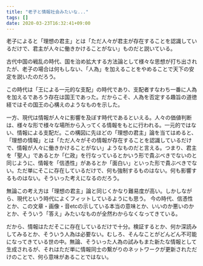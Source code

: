 ```yaml
---
title: "老子と情報社会みたいな..."
tags: []
date: 2020-03-23T16:32:41+09:00
---
```


老子によると「理想の君主」とは「ただ人々が君主が存在することを認識しているだけで、君主が人々に働きかけることがない」ものだと説いている。

古代中国の戦乱の時代、国を治め拡大する方法論として様々な思想が打ち出されたが、老子の場合は何もしない、「人為」を加えることをやめることで天下の安定を説いたのだろう。

この時代は「王による一元的な支配」の時代であり、支配者すなわち一番に人為を加えるであろう存在は国王であった。だからこそ、人為を否定する趣旨の道徳経ではその国王の心構えのようなものを示した。

一方、現代は情報が人々に影響を及ぼす時代であるといえる。人々の価値判断は、様々な形で様々な場所から入ってくる情報をもとに行われる。一元的ではない、情報による支配だ。この構図に先ほどの「理想の君主」論を当てはめると、「理想の情報」とは「ただ人々がその情報が存在することを認識しているだけで、情報が人々に働きかけることがない」ようなものだと言える。つまり、君主を「聖人」であるとか「仁政」を行なっているとかいう形で貴ぶべきでないのと同じように、情報を「信憑性」があるとか「面白い」といった形で貴ぶべきでない。ただ単にそこに存在しているだけで、何も強制するものはない。何も影響するものはない。そういった考えになるのだろう。

無論この考え方は「理想の君主」論と同じくかなり難易度が高い。しかしながら、現代という時代によくフィットしているようにも思う。
今の時代、信憑性とか、この文章・画像・音etcの示している本当の意味とか、いいのか悪いのかとか、そういう「答え」みたいなものが全然わからなくなってきている。

だから、情報はただそこに存在しているだけで十分。検証するとか、何か深読みしてみるとか、そういう人為は必要ない。むしろ、そんなことがどんどん不可能になってきている世の中。無論、そういった人為の試みもまた新たな情報として生成されるが、それはただ単に情報同士の繋がりのネットワークが更新されただけのことで、何ら意味があることではない。